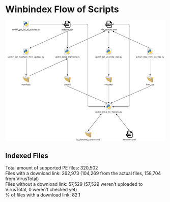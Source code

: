 # Winbindex Flow of Scripts

![winbindex-scripts-flow.png](winbindex-scripts-flow.png)

## Indexed Files

<!--FileStats-->
Total amount of supported PE files: 320,502  
Files with a download link: 262,973 (104,269 from the actual files, 158,704 from VirusTotal)  
Files without a download link: 57,529 (57,529 weren't uploaded to VirusTotal, 0 weren't checked yet)  
% of files with a download link: 82.1  
<!--/FileStats-->
